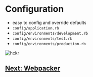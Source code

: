 # Configuration
- easy to config and override defaults
- `config/application.rb`
- `config/environments/development.rb`
- `config/environments/test.rb`
- `config/environments/production.rb`

![hckr](https://www.pymnts.com/wp-content/uploads/2019/08/hotel-hackers.jpg)

## [Next: Webpacker](12_WEBPACKER.md)